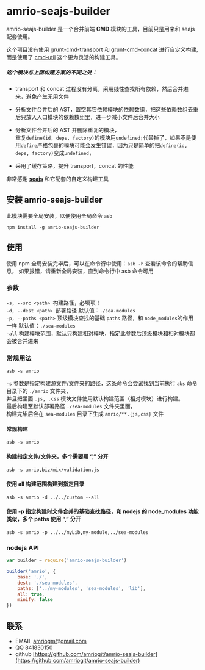 # amrio-seajs-builder
amrio-seajs-builder 是一个合并前端 **CMD** 模块的工具，目前只是用来和 seajs 配套使用。   

这个项目没有使用 [grunt-cmd-transport](https://www.npmjs.org/package/grunt-cmd-transport) 
和 
 [grunt-cmd-concat](https://www.npmjs.org/package/grunt-cmd-concat) 进行自定义构建,   
而是使用了 [cmd-util](https://www.npmjs.org/package/cmd-util) 这个更为灵活的构建工具。   
   
   
##### 这个模块与上面构建方案的不同之处：  

* transport 和 concat 过程没有分离，采用线性查找所有依赖，然后合并进来，避免产生无用文件   

* 分析文件合并后的 AST，置空其它依赖模块的依赖数组，把这些依赖数组去重后只放入入口模块的依赖数组里，进一步减小文件后合并大小   

* 分析文件合并后的 AST 并删除重复的模块，   
重复`define(id, deps, factory)`的模块用`undefined;`代替掉了，如果不是使用`define`严格包裹的模块可能会发生错误，因为只是简单的把`define(id, deps, factory)`变成`undefined;`   

* 采用了缓存策略，提升 transport，concat 的性能   
 
非常感谢 [__seajs__](http://seajs.org) 和它配套的自定义构建工具

## 安装 amrio-seajs-builder
此模块需要全局安装，以便使用全局命令 `asb`
```
npm install -g amrio-seajs-builder
```

## 使用
使用 npm 全局安装完毕后，可以在命令行中使用：`asb -h` 查看该命令的帮助信息，
如果报错，请重新全局安装，直到命令行中 asb 命令可用

### 参数
`-s, --src <path> `构建路径，必填项！  
`-d, --dest <path> `部署路径 默认值：`./sea-modules`  
`-p, --paths <path>` 顶级模块查找的基础 `paths` 路径，和 `node_modules`的作用一样 默认值：`./sea-modules`  
`-all` 构建模块范围，默认只构建相对模块，指定此参数后顶级模块和相对模块都会被合并进来  

### 常规用法
```
asb -s amrio
```  
`-s` 参数是指定构建源文件/文件夹的路径，这条命令会尝试找到当前执行 `abs` 命令目录下的 `./amrio` 文件夹，   
并且把里面 `.js, .css` 模块文件使用默认构建范围（相对模块）进行构建。   
最后构建至默认部署路径 `./sea-modules` 文件夹里面，   
构建完毕后会在 `sea-modules` 目录下生成 `amrio/**.{js,css}` 文件

#### 常规构建
```
asb -s amrio
```
#### 构建指定文件/文件夹，多个需要用 “,” 分开
```
asb -s amrio,biz/mix/validation.js
```

#### 使用 all 构建范围构建到指定目录
```
asb -s amrio -d ../../custom --all
```

#### 使用 -p 指定构建时文件合并的基础查找路径，和 nodejs 的 node_modules 功能类似，多个 paths 使用 “,” 分开
```
asb -s amrio -p ../../myLib,my-module,../sea-modules
```

### nodejs API
```js
var builder = require('amrio-seajs-builder')

builder('amrio', {
    base: './',
    dest: './sea-modules',
    paths: ['../my-modules', 'sea-modules', 'lib'],
    all: true,
    minify: false
})
```

## 联系
* EMAIL [amriogm@gmail.com](mailto:amriogm@gmail.com)  
* QQ 841830150  
* github [https://github.com/amriogit/amrio-seajs-builder](https://github.com/amriogit/amrio-seajs-builder)